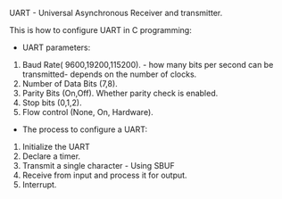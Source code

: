 UART -  Universal Asynchronous Receiver and transmitter.


This is how to configure UART in C programming:

- UART parameters:
1. Baud Rate( 9600,19200,115200). - how many bits per second can be transmitted- depends on the number of clocks.
2. Number of Data Bits (7,8).
3. Parity Bits (On,Off). Whether parity check is enabled.
4. Stop bits (0,1,2).
5. Flow control (None, On, Hardware).


- The process to configure a UART:
1. Initialize the UART
2. Declare a timer.
3. Transmit a single character - Using SBUF
4. Receive from input and process it for output.
5. Interrupt.


